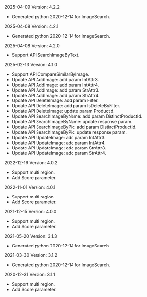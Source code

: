 2025-04-09 Version: 4.2.2
- Generated python 2020-12-14 for ImageSearch.

2025-04-08 Version: 4.2.1
- Generated python 2020-12-14 for ImageSearch.

2025-04-08 Version: 4.2.0
- Support API SearchImageByText.


2025-02-13 Version: 4.1.0
- Support API CompareSimilarByImage.
- Update API AddImage: add param IntAttr3.
- Update API AddImage: add param IntAttr4.
- Update API AddImage: add param StrAttr3.
- Update API AddImage: add param StrAttr4.
- Update API DeleteImage: add param Filter.
- Update API DeleteImage: add param IsDeleteByFilter.
- Update API DeleteImage: update param ProductId.
- Update API SearchImageByName: add param DistinctProductId.
- Update API SearchImageByName: update response param.
- Update API SearchImageByPic: add param DistinctProductId.
- Update API SearchImageByPic: update response param.
- Update API UpdateImage: add param IntAttr3.
- Update API UpdateImage: add param IntAttr4.
- Update API UpdateImage: add param StrAttr3.
- Update API UpdateImage: add param StrAttr4.


2022-12-16 Version: 4.0.2
- Support multi region.
- Add Score parameter.

2022-11-01 Version: 4.0.1
- Support multi region.
- Add Score parameter.

2021-12-15 Version: 4.0.0
- Support multi region.
- Add Score parameter.

2021-05-20 Version: 3.1.3
- Generated python 2020-12-14 for ImageSearch.

2021-03-30 Version: 3.1.2
- Generated python 2020-12-14 for ImageSearch.

2020-12-31 Version: 3.1.1
- Support multi region.
- Add Score parameter.

